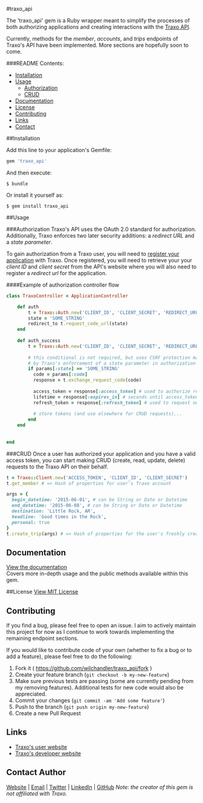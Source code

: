 #traxo_api

The 'traxo_api' gem is a Ruby wrapper meant to simplify the processes of both authorizing applications and creating interactions with the [Traxo API](https://developer.traxo.com).  

Currently, methods for the _member_, _accounts_, and _trips_ endpoints of Traxo's API have been implemented. More sections are hopefully soon to come.

###README Contents:  
- [Installation](#toc-installation)  
- [Usage](#toc-usage)  
  - [Authorization](#toc-auth)  
  - [CRUD](#toc-crud)  
- [Documentation](#toc-docs)
- [License](#toc-license)
- [Contributing](#toc-contributing)
- [Links](#toc-links)
- [Contact](#toc-contact)

<a name="toc-installation"></a>
##Installation

Add this line to your application's Gemfile:

```ruby
gem 'traxo_api'
```

And then execute:

    $ bundle

Or install it yourself as:

    $ gem install traxo_api

<a name="toc-usage"></a>
##Usage

<a name="toc-auth"></a>
###Authorization
Traxo's API uses the OAuth 2.0 standard for authorization. Additionally, Traxo enforces two later security additions: a _redirect URL_ and a _state parameter_.

To gain authorization from a Traxo user, you will need to [register your application](https://developer.traxo.com/signup) with Traxo.  Once registered, you will need to retrieve your your _client ID_ and _client secret_ from the API's website where you will also need to register a _redirect url_ for the application.

####Example of authorization controller flow
```ruby
class TraxoController < ApplicationController

	def auth
	    t = Traxo::Auth.new('CLIENT_ID', 'CLIENT_SECRET', 'REDIRECT_URL')
	    state = 'SOME_STRING'
	    redirect_to t.request_code_url(state)
	end
	
	def auth_success
	    t = Traxo::Auth.new('CLIENT_ID', 'CLIENT_SECRET', 'REDIRECT_URL')
	    
	    # this conditional is not required, but uses CSRF protection made possible 
	    # by Traxo's enforcement of a state parameter in authorization requests
	    if params[:state] == 'SOME_STRING'
	      code = params[:code]
	      response = t.exchange_request_code(code)
	    
	      access_token = response[:access_token] # used to authorize requests
	      lifetime = response[:expires_in] # seconds until access_token expires
	      refresh_token = response[:refresh_token] # used to request new tokens
	      
	      # store tokens (and use elsewhere for CRUD requests)...
	    end
	end
	
	
end

```

<a name="toc-crud"></a>
###CRUD
Once a user has authorized your application and you have a valid access token, you can start making CRUD (create, read, update, delete) requests to the Traxo API on their behalf.

```ruby
t = Traxo::Client.new('ACCESS_TOKEN', 'CLIENT_ID', 'CLIENT_SECRET')
t.get_member # => Hash of properties for user's Traxo account

args = {
  begin_datetime: '2015-06-01', # can be String or Date or Datetime
  end_datetime: '2015-06-08', # can be String or Date or Datetime
  destination: 'Little Rock, AR',
  headline: 'Good times in the Rock',
  personal: true
}
t.create_trip(args) # => Hash of properties for the user's freshly created trip
```

<a name="toc-docs"></a>
## Documentation
[View the documentation](https://github.com/wilchandler/traxo_api/wiki)  
Covers more in-depth usage and the public methods available within this gem.

<a name="toc-license"></a>
##License
[View MIT License](LICENSE.txt)

<a name="toc-contributing"></a>
## Contributing

If you find a bug, please feel free to open an issue. I aim to actively maintain this project for now as I continue to work towards implementing the remaining endpoint sections.

If you would like to contribute code of your own (whether to fix a bug or to add a feature), please feel free to do the following:

1. Fork it ( https://github.com/wilchandler/traxo_api/fork )
2. Create your feature branch (`git checkout -b my-new-feature`)
3. Make sure previous tests are passing (some are currently pending from my removing features). Additional tests for new code would also be appreciated.
3. Commit your changes (`git commit -am 'Add some feature'`)
4. Push to the branch (`git push origin my-new-feature`)
5. Create a new Pull Request

<a name="toc-links"></a>
## Links
* [Traxo's user website](https://www.traxo.com/)  
* [Traxo's developer website](https://developer.traxo.com/)  

<a name="toc-contact"></a>
## Contact Author
[Website](http://www.wilchandler.me) | [Email](mailto:wilchandler2@gmail.com) | [Twitter](https://twitter.com/wil_chandler) | [LinkedIn](http://www.linkedin.com/in/wilchandler) | [GitHub](https://github.com/wilchandler)
_Note: the creator of this gem is not affiliated with Traxo._

